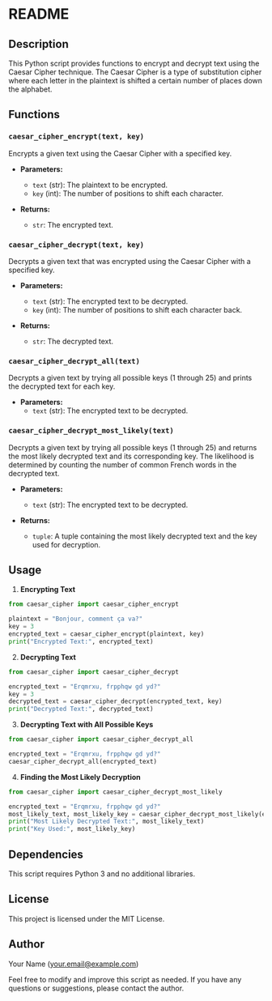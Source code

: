 # README

## Description

This Python script provides functions to encrypt and decrypt text using the Caesar Cipher technique. The Caesar Cipher is a type of substitution cipher where each letter in the plaintext is shifted a certain number of places down the alphabet.

## Functions

### `caesar_cipher_encrypt(text, key)`

Encrypts a given text using the Caesar Cipher with a specified key.

- **Parameters:**
  - `text` (str): The plaintext to be encrypted.
  - `key` (int): The number of positions to shift each character.

- **Returns:**
  - `str`: The encrypted text.

### `caesar_cipher_decrypt(text, key)`

Decrypts a given text that was encrypted using the Caesar Cipher with a specified key.

- **Parameters:**
  - `text` (str): The encrypted text to be decrypted.
  - `key` (int): The number of positions to shift each character back.

- **Returns:**
  - `str`: The decrypted text.

### `caesar_cipher_decrypt_all(text)`

Decrypts a given text by trying all possible keys (1 through 25) and prints the decrypted text for each key.

- **Parameters:**
  - `text` (str): The encrypted text to be decrypted.

### `caesar_cipher_decrypt_most_likely(text)`

Decrypts a given text by trying all possible keys (1 through 25) and returns the most likely decrypted text and its corresponding key. The likelihood is determined by counting the number of common French words in the decrypted text.

- **Parameters:**
  - `text` (str): The encrypted text to be decrypted.

- **Returns:**
  - `tuple`: A tuple containing the most likely decrypted text and the key used for decryption.

## Usage

1. **Encrypting Text**

```python
from caesar_cipher import caesar_cipher_encrypt

plaintext = "Bonjour, comment ça va?"
key = 3
encrypted_text = caesar_cipher_encrypt(plaintext, key)
print("Encrypted Text:", encrypted_text)
```

2. **Decrypting Text**

```python
from caesar_cipher import caesar_cipher_decrypt

encrypted_text = "Erqmrxu, frpphqw gd yd?"
key = 3
decrypted_text = caesar_cipher_decrypt(encrypted_text, key)
print("Decrypted Text:", decrypted_text)
```

3. **Decrypting Text with All Possible Keys**

```python
from caesar_cipher import caesar_cipher_decrypt_all

encrypted_text = "Erqmrxu, frpphqw gd yd?"
caesar_cipher_decrypt_all(encrypted_text)
```

4. **Finding the Most Likely Decryption**

```python
from caesar_cipher import caesar_cipher_decrypt_most_likely

encrypted_text = "Erqmrxu, frpphqw gd yd?"
most_likely_text, most_likely_key = caesar_cipher_decrypt_most_likely(encrypted_text)
print("Most Likely Decrypted Text:", most_likely_text)
print("Key Used:", most_likely_key)
```

## Dependencies

This script requires Python 3 and no additional libraries.

## License

This project is licensed under the MIT License.

## Author

Your Name (your.email@example.com)

Feel free to modify and improve this script as needed. If you have any questions or suggestions, please contact the author.